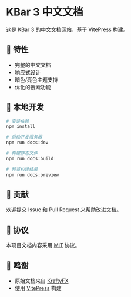 # KBar 3 中文文档

这是 KBar 3 的中文文档网站，基于 VitePress 构建。

## 🌟 特性

- 完整的中文文档
- 响应式设计
- 暗色/亮色主题支持
- 优化的搜索功能

## 🚀 本地开发

```bash
# 安装依赖
npm install

# 启动开发服务器
npm run docs:dev

# 构建静态文件
npm run docs:build

# 预览构建结果
npm run docs:preview
```

## 📝 贡献

欢迎提交 Issue 和 Pull Request 来帮助改进文档。

## 📜 协议

本项目文档内容采用 [MIT](https://github.com/yancongya/KraftyFx.github.io/blob/main/LICENSE) 协议。

## 🙏 鸣谢

- 原始文档来自 [KraftyFX](https://github.com/KraftyFX/KraftyFx.github.io)
- 使用 [VitePress](https://vitepress.dev/) 构建